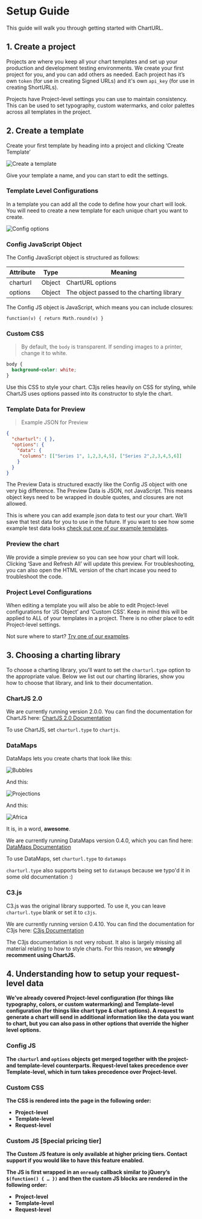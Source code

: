 # Setup Guide

This guide will walk you through getting started with ChartURL.

## 1. Create a project

Projects are where you keep all your chart templates and set up your production
and development testing environments. We create your first project for you, and
you can add others as needed. Each project has it’s own `token` (for use in creating
Signed URLs) and it's own `api_key` (for use in creating ShortURLs).

Projects have Project-level settings you can use to maintain consistency. This
can be used to set typography, custom watermarks, and color palettes across
all templates in the project.

## 2. Create a template

Create your first template by heading into a project and clicking ‘Create
Template’

![Create a template](https://www.evernote.com/l/AgUPiXIVTaZGNovv0TNQutpkZcE3PkXbaWUB/image.png)

Give your template a name, and you can start to edit the settings.

### Template Level Configurations

In a template you can add all the code to define how your chart will look. You
will need to create a new template for each unique chart you want to create. 

![Config options](https://www.evernote.com/l/AgX_PwqrupBH6ZdaUxUQbABqYfO-Oh2W3HkB/image.png)

### Config JavaScript Object

The Config JavaScript object is structured as follows:

Attribute | Type | Meaning
---|---|---
charturl|Object|ChartURL options
options|Object|The object passed to the charting library

The Config JS object is JavaScript, which means you can include closures:

`function(v) { return Math.round(v) }`

### Custom CSS

> By default, the `body` is transparent. If sending images to a printer,  change it to white.

```css
body {
  background-color: white;
}
```

Use this CSS to style your chart. C3js relies heavily on CSS for styling, while
ChartJS uses options passed into its constructor to style the chart.

### Template Data for Preview

> Example JSON for Preview

```json
{
  "charturl": { },
  "options": {
    "data": {
     "columns": [["Series 1", 1,2,3,4,5], ["Series 2",2,3,4,5,6]]
    }
  }
}
```

The Preview Data is structured exactly like the Config JS object with one very
big difference. The Preview Data is JSON, not JavaScript. This means object
keys need to be wrapped in double quotes, and closures are not allowed.

This is where you can add example json data to test our your chart. We’ll save
that test data for you to use in the future. If you want to see how some
example test data looks [check out one of our example
templates](https://charturl.com/app/examples).

### Preview the chart

We provide a simple preview so you can see how your chart will look. Clicking
‘Save and Refresh All’ will update this preview. For troubleshooting, you can
also open the HTML version of the chart incase you need to troubleshoot the
code.

### Project Level Configurations

When editing a template you will also be able to edit Project-level
configurations for ‘JS Object’ and ‘Custom CSS’. Keep in mind this will be
applied to ALL of your templates in a project. There is no other place to edit
Project-level settings.

Not sure where to start? [Try one of our
examples](https://charturl.com/app/examples).

## 3. Choosing a charting library

To choose a charting library, you'll want to set the `charturl.type` option to the
appropriate value. Below we list out our charting libraries, show you how to choose
that library, and link to their documentation.

### ChartJS 2.0

We are currently running version 2.0.0. You can find
the documentation for ChartJS here: [ChartJS 2.0 Documentation](https://chartjs.org)

To use ChartJS, set `charturl.type` to `chartjs`.

### DataMaps

DataMaps lets you create charts that look like this:

![Bubbles](https://dl.dropboxusercontent.com/spa/c8k9520tqhih2dg/y-a67_4d.png)

And this:

![Projections](https://dl.dropboxusercontent.com/spa/c8k9520tqhih2dg/4hwi9i1t.png)

And this: 

![Africa](https://dl.dropboxusercontent.com/spa/c8k9520tqhih2dg/fs3bpnnv.png)

It is, in a word, **awesome**.

We are currently running DataMaps version 0.4.0, which you can find here:
[DataMaps Documentation](http://datamaps.github.io)

To use DataMaps, set `charturl.type` to `datamaps`

<aside class="warning">
<code>charturl.type</code> also supports being set to <code>datamap</code without the <code>s</code>
because we typo'd it in some old documentation :)
</aside>

### C3.js

C3.js was the original library supported. To use it, you can leave `charturl.type` blank or set it to `c3js`.

We are currently running version 0.4.10. You can find the documentation for C3js here:
[C3js Documentation](http://c3js.org)

<aside class="warning">
The C3js documentation is not very robust. It also is largely missing all material relating to how to
style charts. For this reason, we <strong>strongly</strongly> recomment using ChartJS.
</aside>

## 4. Understanding how to setup your request-level data

We’ve already covered Project-level configuration (for things like typography,
colors, or custom watermarking) and Template-level configuration (for things
like chart type & chart options). A request to generate a chart will send in
additional information like the data you want to chart, but you can also pass
in other options that override the higher level options. 

### Config JS

The `charturl` and `options` objects get merged together with the project- and
template-level counterparts. Request-level takes precedence over
Template-level, which in turn takes precedence over Project-level.

### Custom CSS

The CSS is rendered into the page in the following order:

- Project-level
- Template-level
- Request-level

### Custom JS [Special pricing tier]

The Custom JS feature is only available at higher pricing tiers. Contact
support if you would like to have this feature enabled.

The JS is first wrapped in an `onready` callback similar to jQuery’s
`$(function() { … })` and then the custom JS blocks are rendered in the
following order:

- Project-level
- Template-level
- Request-level

